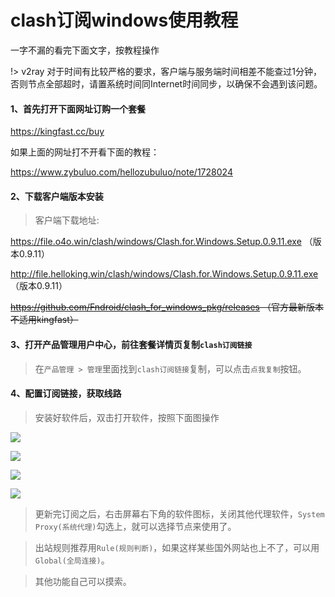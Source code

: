 # clash订阅windows使用教程

一字不漏的看完下面文字，按教程操作

!> v2ray 对于时间有比较严格的要求，客户端与服务端时间相差不能查过1分钟，否则节点全部超时，请置系统时间同Internet时间同步，以确保不会遇到该问题。
#### 1、首先打开下面网址订购一个套餐

https://kingfast.cc/buy

如果上面的网址打不开看下面的教程：

https://www.zybuluo.com/hellozubuluo/note/1728024

#### 2、下载客户端版本安装

> 客户端下载地址:

https://file.o4o.win/clash/windows/Clash.for.Windows.Setup.0.9.11.exe （版本0.9.11）

http://file.helloking.win/clash/windows/Clash.for.Windows.Setup.0.9.11.exe （版本0.9.11）

~~https://github.com/Fndroid/clash_for_windows_pkg/releases （官方最新版本不适用kingfast）~~



#### 3、打开产品管理用户中心，前往套餐详情页复制`clash订阅链接`

> 在`产品管理 > 管理`里面找到`clash订阅链接`复制，可以点击`点我复制`按钮。

#### 4、配置订阅链接，获取线路

> 安装好软件后，双击打开软件，按照下面图操作

![](/img/w1.png)

![](/img/w2.png)

![](/img/w3.png)

![](/img/w4.png)

> 更新完订阅之后，右击屏幕右下角的软件图标，关闭其他代理软件，`System Proxy(系统代理)`勾选上，就可以选择节点来使用了。

> 出站规则推荐用`Rule(规则判断)`，如果这样某些国外网站也上不了，可以用`Global(全局连接)`。

> 其他功能自己可以摸索。

